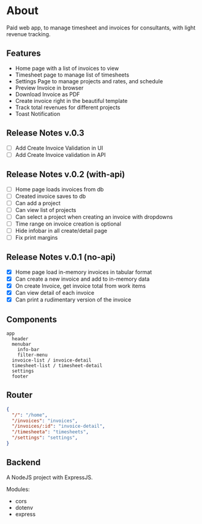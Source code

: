 # About

Paid web app, to manage timesheet and invoices for consultants, with light revenue tracking.

## Features
- Home page with a list of invoices to view
- Timesheet page to manage list of timesheets
- Settings Page to manage projects and rates, and schedule
- Preview Invoice in browser
- Download Invoice as PDF
- Create invoice right in the beautiful template
- Track total revenues for different projects
- Toast Notification

## Release Notes v.0.3
- [ ] Add Create Invoice Validation in UI
- [ ] Add Create Invoice validation in API

## Release Notes v.0.2 (with-api)
- [ ] Home page loads invoices from db
- [ ] Created invoice saves to db
- [ ] Can add a project
- [ ] Can view list of projects
- [ ] Can select a project when creating an invoice with dropdowns
- [ ] Time range on invoice creation is optional
- [ ] Hide infobar in all create/detail page
- [ ] Fix print margins

## Release Notes v.0.1 (no-api)
- [x] Home page load in-memory invoices in tabular format
- [x] Can create a new invoice and add to in-memory data
- [x] On create Invoice, get invoice total from work items
- [x] Can view detail of each invoice
- [x] Can print a rudimentary version of the invoice

## Components
```
app
  header
  menubar
    info-bar
    filter-menu
  invoice-list / invoice-detail
  timesheet-list / timesheet-detail
  settings
  footer
```

## Router
```json
{
  "/": "/home",
  "/invoices": "invoices",
  "/invoices/:id": "invoice-detail",
  "/timesheeta": "timesheets",
  "/settings": "settings",
}
```

## Backend

A NodeJS project with ExpressJS.

Modules:

- cors
- dotenv
- express
